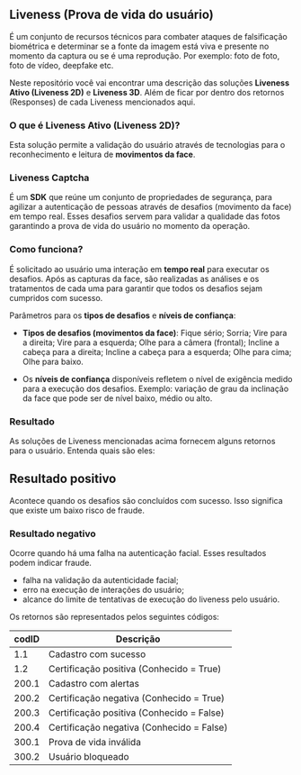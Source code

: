 ## Liveness (Prova de vida do usuário)
É um conjunto de recursos técnicos para combater ataques de falsificação biométrica e determinar se a fonte da imagem está viva e presente no momento da captura ou se é uma reprodução. Por exemplo: foto de foto, foto de vídeo, deepfake etc.

Neste repositório você vai encontrar uma descrição das soluções **Liveness Ativo (Liveness 2D)** e **Liveness 3D**. Além de ficar por dentro dos retornos (Responses) de cada Liveness mencionados aqui.

### O que é Liveness Ativo (Liveness 2D)?
Esta solução permite a validação do usuário através de tecnologias para o reconhecimento e leitura de **movimentos da face**.

### Liveness Captcha
É um **SDK** que reúne um conjunto de propriedades de segurança, para agilizar a autenticação de pessoas através de desafios (movimento da face) em tempo real. Esses desafios servem para validar a qualidade das fotos garantindo a prova de vida do usuário no momento da operação.

### Como funciona?
É solicitado ao usuário uma interação em **tempo real** para executar os desafios. 
Após as capturas da face, são realizadas as análises e os tratamentos de cada uma para garantir que todos os desafios sejam cumpridos com sucesso.

Parâmetros para os **tipos de desafios** e **níveis de confiança**:
- **Tipos de desafios (movimentos da face)**: 
  Fique sério; Sorria; Vire para a direita; Vire para a esquerda; Olhe para a câmera (frontal); Incline a cabeça para a direita; Incline a cabeça para a esquerda; Olhe para cima; Olhe para baixo.

- Os **níveis de confiança** disponíveis refletem o nível de exigência medido para a execução dos desafios. 
Exemplo: variação de grau da inclinação da face que pode ser de nível baixo, médio ou alto.

### Resultado
As soluções de Liveness mencionadas acima fornecem alguns retornos para o usuário. Entenda quais são eles:

## Resultado positivo
Acontece quando os desafios são concluídos com sucesso. Isso significa que existe um baixo risco de fraude.

### Resultado negativo
Ocorre quando há uma falha na autenticação facial. Esses resultados podem indicar fraude.
- falha na validação da autenticidade facial;
- erro na execução de interações do usuário;
- alcance do limite de tentativas de execução do liveness pelo usuário.

Os retornos são representados pelos seguintes códigos:

| codID| Descrição |
| - | - |
| 1.1    | Cadastro com sucesso  |
| 1.2 | Certificação positiva (Conhecido = True)|
| 200.1 | Cadastro com alertas |
| 200.2 | Certificação negativa (Conhecido = True) |
| 200.3 | Certificação positiva (Conhecido = False) |
| 200.4 | Certificação negativa (Conhecido = False) |
| 300.1 | Prova de vida inválida |
| 300.2 | Usuário bloqueado |
